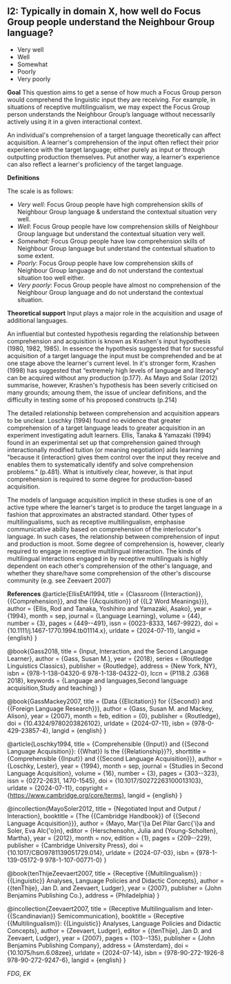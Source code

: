 
## I2: Typically in domain X, how well do Focus Group people understand the Neighbour Group language?

- Very well
- Well
- Somewhat
- Poorly
- Very poorly


**Goal**
This question aims to get a sense of how much a Focus Group person would comprehend the linguistic input they are receiving. For example, in situations of receptive multilingualism, we may expect the Focus Group person understands the Neighbour Group’s language without necessarily actively using it in a given interactional context.

An individual's comprehension of a target language theoretically can affect acquisition. A learner's comprehension of the input often reflect their prior experience with the target language; either purely as input or through outputting production themselves. Put another way, a learner's experience can also reflect a learner's proficiency of the target language. 

**Definitions**

The scale is as follows:

- *Very well:* Focus Group people have high comprehension skills of Neighbour Group language & understand the contextual situation very well.
- *Well*: Focus Group people have low comprehension skills of Neighbour Group language but understand the contextual situation very well.
- *Somewhat:* Focus Group people have low comprehension skills of Neighbour Group language but understand the contextual situation to some extent.
- *Poorly*: Focus Group people have low comprehension skills of Neighbour Group language and do not understand the contextual situation too well either.
- *Very poorly*: Focus Group people have almost no comprehension of the Neighbour Group language and do not understand the contextual situation.

**Theoretical support**
Input plays a major role in the acquisition and usage of additional languages. 

An influential but contested hypothesis regarding the relationship between comprehension and acquisition is known as Krashen's input hypothesis (1980, 1982, 1985). In essence the hypothesis suggested that for successful acquisition of a target language the input must be comprehended and be at one stage above the learner's current level. In it's stronger form, Krashen (1998) has suggested that “extremely high levels of language and literacy" can be acquired without any production (p.177). As Mayo and Solar (2012) summarise, however, Krashen's hypothesis has been severly criticised on many grounds; amoung them, the issue of unclear definitions, and the difficulty in testing some of his proposed constructs (p.214)

The detailed relationship between comprehension and acquisition appears to be unclear. Loschky (1994) found no evidence that greater comprehension of a target language leads to greater acquisition in an experiment investigating adult learners. Ellis, Tanaka & Yamazaki (1994) found in an experimental set up that comprehension gained through interactionally modified tuition (or meaning negotiation) aids learning "because it (interaction) gives them control over the input they receive and enables them to systematically identify and solve comprehension problems." (p.481). What is intuitively clear, however, is that input comprehension is required to some degree for production-based acquisition.

The models of language acquisition implicit in these studies is one of an active type where the learner's target is to produce the target language in a fashion that approximates an abstracted standard. Other types of multilingualisms, such as receptive multilingualism, emphasise communicative ability based on comprehension of the interlocutor's language. In such cases, the relationship between comprehension of input and production is moot. Some degree of comprehension is, however, clearly required to engage in receptive multilingual interaction. The kinds of multilingual interactions engaged in by receptive multilinguals is highly dependent on each other's comprehension of the other's language, and whether they share/have some comprehension of the other's discourse community (e.g. see Zeevaert 2007) 

**References**
@article{EllisEtAl1994,
  title = {Classroom {{Interaction}}, {{Comprehension}}, and the {{Acquisition}} of {{L2 Word Meanings}}},
  author = {Ellis, Rod and Tanaka, Yoshihiro and Yamazaki, Asako},
  year = {1994},
  month = sep,
  journal = {Language Learning},
  volume = {44},
  number = {3},
  pages = {449--491},
  issn = {0023-8333, 1467-9922},
  doi = {10.1111/j.1467-1770.1994.tb01114.x},
  urldate = {2024-07-11},
  langid = {english}
}

@book{Gass2018,
  title = {Input, Interaction, and the Second Language Learner},
  author = {Gass, Susan M.},
  year = {2018},
  series = {Routledge Linguistics Classics},
  publisher = {Routledge},
  address = {New York, NY},
  isbn = {978-1-138-04320-6 978-1-138-04322-0},
  lccn = {P118.2 .G368 2018},
  keywords = {Language and languages,Second language acquisition,Study and teaching}
}

@book{GassMackey2007,
  title = {Data {{Elicitation}} for {{Second}} and {{Foreign Language Research}}},
  author = {Gass, Susan M. and Mackey, Alison},
  year = {2007},
  month = feb,
  edition = {0},
  publisher = {Routledge},
  doi = {10.4324/9780203826102},
  urldate = {2024-07-11},
  isbn = {978-0-429-23857-4},
  langid = {english}
}

@article{Loschky1994,
  title = {Comprehensible {{Input}} and {{Second Language Acquisition}}: {{What}} Is the {{Relationship}}?},
  shorttitle = {Comprehensible {{Input}} and {{Second Language Acquisition}}},
  author = {Loschky, Lester},
  year = {1994},
  month = sep,
  journal = {Studies in Second Language Acquisition},
  volume = {16},
  number = {3},
  pages = {303--323},
  issn = {0272-2631, 1470-1545},
  doi = {10.1017/S0272263100013103},
  urldate = {2024-07-11},
  copyright = {https://www.cambridge.org/core/terms},
  langid = {english}
}

@incollection{MayoSoler2012,
  title = {Negotiated Input and Output / Interaction},
  booktitle = {The {{Cambridge Handbook}} of {{Second Language Acquisition}}},
  author = {Mayo, Mar{\'i}a Del Pilar Garc{\'i}a and Soler, Eva Alc{\'o}n},
  editor = {Herschensohn, Julia and {Young-Scholten}, Martha},
  year = {2012},
  month = nov,
  edition = {1},
  pages = {209--229},
  publisher = {Cambridge University Press},
  doi = {10.1017/CBO9781139051729.014},
  urldate = {2024-07-03},
  isbn = {978-1-139-05172-9 978-1-107-00771-0}
}

@book{tenThijeZeevaert2007,
  title = {Receptive {{Multilingualism}} : {{Linguistic}} Analyses, Language Policies and Didactic Concepts},
  author = {{tenThije}, Jan D. and Zeevaert, Ludger},
  year = {2007},
  publisher = {John Benjamins Publishing Co.},
  address = {Philadelphia}
}

@incollection{Zeevaert2007,
  title = {Receptive Multilingualism and Inter-{{Scandinavian}} Semicommunication},
  booktitle = {Receptive {{Multilingualism}}: {{Linguistic}} Analyses, Language Policies and Didactic Concepts},
  author = {Zeevaert, Ludger},
  editor = {{tenThije}, Jan D. and Zeevaert, Ludger},
  year = {2007},
  pages = {103--135},
  publisher = {John Benjamins Publishing Company},
  address = {Amsterdam},
  doi = {10.1075/hsm.6.08zee},
  urldate = {2024-07-14},
  isbn = {978-90-272-1926-8 978-90-272-9247-6},
  langid = {english}
}



*FDG, EK*
